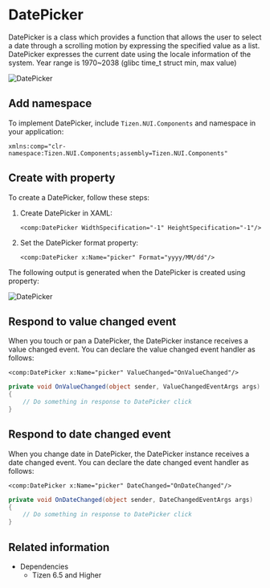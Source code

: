 # DatePicker

DatePicker is a class which provides a function that allows the user to select a date through a scrolling motion by expressing the specified value as a list. DatePicker expresses the current date using the locale information of the system. Year range is 1970~2038 (glibc time_t struct min, max value)

![DatePicker](../media/DatePicker.png)

## Add namespace

To implement DatePicker, include `Tizen.NUI.Components` and namespace in your application:

```xaml
xmlns:comp="clr-namespace:Tizen.NUI.Components;assembly=Tizen.NUI.Components"
```

## Create with property

To create a DatePicker, follow these steps:

1. Create DatePicker in XAML:

    ```xaml
    <comp:DatePicker WidthSpecification="-1" HeightSpecification="-1"/>
    ```

2. Set the DatePicker format property:

    ```xaml
    <comp:DatePicker x:Name="picker" Format="yyyy/MM/dd"/>
    ```

The following output is generated when the DatePicker is created using property:

![DatePicker](../media/DatePicker.png)

## Respond to value changed event

When you touch or pan a DatePicker, the DatePicker instance receives a value changed event.
You can declare the value changed event handler as follows:

```xaml
<comp:DatePicker x:Name="picker" ValueChanged="OnValueChanged"/>
```

```csharp
private void OnValueChanged(object sender, ValueChangedEventArgs args)
{
    // Do something in response to DatePicker click
}
```

## Respond to date changed event

When you change date in DatePicker, the DatePicker instance receives a date changed event.
You can declare the date changed event handler as follows:

```xaml
<comp:DatePicker x:Name="picker" DateChanged="OnDateChanged"/>
```

```csharp
private void OnDateChanged(object sender, DateChangedEventArgs args)
{
    // Do something in response to DatePicker click
}
```

## Related information

- Dependencies
  -   Tizen 6.5 and Higher 

